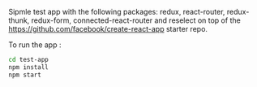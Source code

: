Sipmle test app with the following packages: redux, react-router, redux-thunk, redux-form, connected-react-router and reselect on top of the https://github.com/facebook/create-react-app starter repo.

To run the app :

```sh
cd test-app
npm install
npm start
```